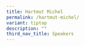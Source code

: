 ```yaml
---
title: Hartmut Michel
permalink: /hartmut-michel/
variant: tiptap
description: ""
third_nav_title: Speakers
---
```

